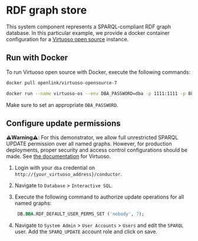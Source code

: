 # RDF graph store

This system component represents a SPARQL-compliant RDF graph database. In this particular example, we provide a docker container configuration for a [Virtuoso open source](https://github.com/openlink/virtuoso-opensource) instance.

## Run with Docker

To run Virtuoso open source with Docker, execute the following commands:

```bash
docker pull openlink/virtuoso-opensource-7
```

```bash
docker run --name virtuoso-os --env DBA_PASSWORD=dba -p 1111:1111 -p 8890:8890 -v `pwd`:/database openlink/virtuoso-opensource-7:latest
```

Make sure to set an appropriate `DBA_PASSWORD`.

## Configure update permissions

**⚠️Warning⚠️**: For this demonstrator, we allow full unrestricted SPARQL UPDATE permission over all named graphs. However, for production deployments, proper security and access control configurations should be made. See [the documentation](https://docs.openlinksw.com/virtuoso/rdfsparqlprotocolendpoint/#rdfsupportedprotocolendpointurisparqlauthex) for Virtuoso.

1. Login with your `dba` credential on `http://{your_virtuoso_address}/conductor`.
2. Navigate to `Database` > `Interactive SQL`.
3. Execute the following command to authorize update operations for all named graphs:

    ```SQL
     DB.DBA.RDF_DEFAULT_USER_PERMS_SET ('nobody', 7);
    ```

4. Navigate to `System Admin` > `User Accounts` > `Users` and edit the `SPARQL` user. Add the `SPARQ_UPDATE` account role and click on save.
